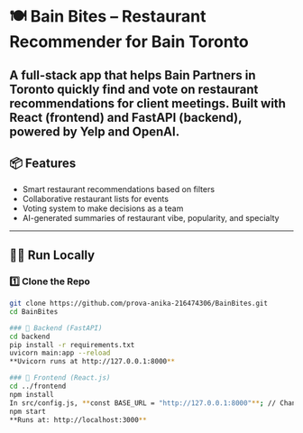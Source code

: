 # 🍽️ Bain Bites – Restaurant Recommender for Bain Toronto

A full-stack app that helps Bain Partners in Toronto quickly find and vote on restaurant recommendations for client meetings. Built with **React** (frontend) and **FastAPI** (backend), powered by **Yelp** and **OpenAI**.
---

## 📦 Features

- Smart restaurant recommendations based on filters
- Collaborative restaurant lists for events
- Voting system to make decisions as a team
- AI-generated summaries of restaurant vibe, popularity, and specialty
---

## 🧑‍💻 Run Locally

### 1️⃣ Clone the Repo 
```bash
git clone https://github.com/prova-anika-216474306/BainBites.git
cd BainBites

### 🚀 Backend (FastAPI)
cd backend
pip install -r requirements.txt
uvicorn main:app --reload
**Uvicorn runs at http://127.0.0.1:8000**

### 🚀 Frontend (React.js)
cd ../frontend
npm install
In src/config.js, **const BASE_URL = "http://127.0.0.1:8000"**; // Change to Heroku URL in production
npm start
**Runs at: http://localhost:3000**
